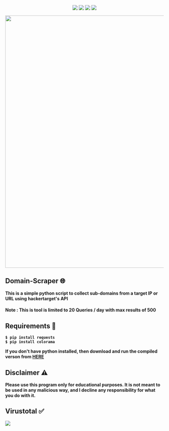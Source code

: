 <p align="center">
<a href="https://github.com/chainski/Domain-Scraper"><img src="https://img.shields.io/badge/OPEN--SOURCE-YES-green"></a>
<a href="https://github.com/chainski/Domain-Scraper"><img src="https://img.shields.io/badge/PYTHON-3.9-green"></a>
<a href="https://github.com/chainski/Domain-Scraper"><img src="https://img.shields.io/badge/license-GPL--3.0-orange"></a> 
<a href="https://github.com/chainski/Domain-Scraper/releases"><img src="https://img.shields.io/badge/release-v1.0.0.0-red"></a> 
</p>

<p align="center">
<img src="https://github.com/Chainski/Domain-Scraper/assets/96607632/5c525e01-9c27-4df8-8e82-b584cbdd3c6f", width="800", height="800">
</p>

## Domain-Scraper 🌐

<strong>This is a simple python script to collect sub-domains from a target IP or URL using hackertarget's API
#### Note : This is tool is limited to 20 Queries / day with max results of 500


## Requirements 🔧

```
$ pip install requests
$ pip install colorama
```

<strong>If you don't have python installed, then download and run the compiled verson from [HERE](https://github.com/chainski/Domain-Scraper/releases)

## Disclaimer ⚠️

<strong>Please use this program only for educational purposes.
It is not meant to be used in any malicious way, and I decline any responsibility for what you do with it.

## Virustotal ✅
 <a href="https://www.virustotal.com/gui/file/30cdc26c13704050cd4d095fd9f9e9064cab822acd7c15e99b59203c57bb282f/detection"><img src="https://img.shields.io/badge/VIRUS-TOTAL-lightgrey"></a>


